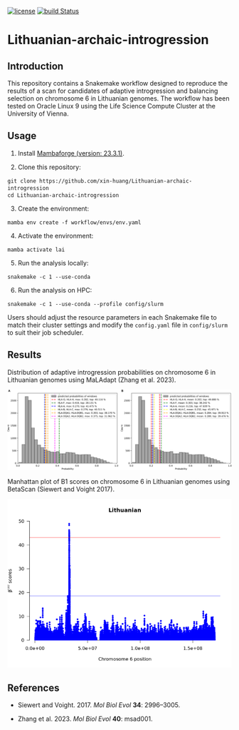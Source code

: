 [![license](https://img.shields.io/badge/license-GPL%20v3-black.svg?style=flat-square)](LICENSE)
[![build Status](https://img.shields.io/github/actions/workflow/status/xin-huang/Lithuanian-archaic-introgression/dry-run.yaml?branch=main&style=flat-square&label=dry-run)](https://github.com/xin-huang/Lithuanian-archaic-introgression/actions)

# Lithuanian-archaic-introgression

## Introduction

This repository contains a Snakemake workflow designed to reproduce the results of a scan for candidates of adaptive introgression and balancing selection on chromosome 6 in Lithuanian genomes. The workflow has been tested on Oracle Linux 9 using the Life Science Compute Cluster at the University of Vienna.

## Usage

1. Install [Mambaforge (version: 23.3.1)](https://github.com/conda-forge/miniforge/releases/download/23.3.1-1/Mambaforge-23.3.1-1-Linux-x86_64.sh).

2. Clone this repository:

```
git clone https://github.com/xin-huang/Lithuanian-archaic-introgression
cd Lithuanian-archaic-introgression
```

3. Create the environment:

```
mamba env create -f workflow/envs/env.yaml
```

4. Activate the environment:

```
mamba activate lai
```

5. Run the analysis locally:

```
snakemake -c 1 --use-conda
```

6. Run the analysis on HPC:

```
snakemake -c 1 --use-conda --profile config/slurm
```

Users should adjust the resource parameters in each Snakemake file to match their cluster settings and modify the `config.yaml` file in `config/slurm` to suit their job scheduler.

## Results

Distribution of adaptive introgression probabilities on chromosome 6 in Lithuanian genomes using MaLAdapt (Zhang et al. 2023).

![MaLAdapt](expected_results/plots/maladapt_histogram.png)

Manhattan plot of B1 scores on chromosome 6 in Lithuanian genomes using BetaScan (Siewert and Voight 2017).

![BetaScan](expected_results/plots/b1.scores.png)

## References

- Siewert and Voight. 2017. *Mol Biol Evol* **34**: 2996–3005.

- Zhang et al. 2023. *Mol Biol Evol* **40**: msad001.
